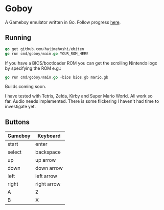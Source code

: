 # Goboy

A Gameboy emulator written in Go. Follow progress [here](https://tmjohnson.co.uk/tags/goboy/).

## Running

```go
go get github.com/hajimehoshi/ebiten
go run cmd/goboy/main.go YOUR_ROM_HERE
```

If you have a BIOS/bootloader ROM you can get the scrolling Nintendo logo by specifying the ROM e.g.:

```go
go run cmd/goboy/main.go -bios bios.gb mario.gb
```

Builds coming soon.

I have tested with Tetris, Zelda, Kirby and Super Mario World. All work so far. Audio needs implemented.  There is some flickering I haven't had time to investigate yet.

## Buttons

|Gameboy|Keyboard|
|---|---|
|start|enter|
|select|backspace|
|up|up arrow|
|down|down arrow|
|left|left arrow|
|right|right arrow|
|A|Z|
|B|X|
